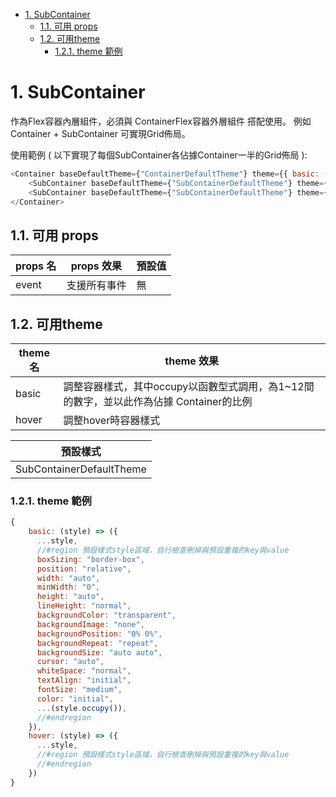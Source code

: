 - [1. SubContainer](#1-subcontainer)
  - [1.1. 可用 props](#11-可用-props)
  - [1.2. 可用theme](#12-可用theme)
    - [1.2.1. theme 範例](#121-theme-範例)

# 1. SubContainer

作為Flex容器內層組件，必須與 ContainerFlex容器外層組件 搭配使用。
例如 Container + SubContainer 可實現Grid佈局。

使用範例 ( 以下實現了每個SubContainer各佔據Container一半的Grid佈局 ): 

```js
<Container baseDefaultTheme={"ContainerDefaultTheme"} theme={{ basic: (style)=>({ ...style }) }}>
    <SubContainer baseDefaultTheme={"SubContainerDefaultTheme"} theme={{ basic: (style) => ({ ...style, ...style.occupy(6)}) }}>1</SubContainer>
    <SubContainer baseDefaultTheme={"SubContainerDefaultTheme"} theme={{ basic: (style) => ({ ...style, ...style.occupy(6)}) }}>1</SubContainer>
</Container>    
```

## 1.1. 可用 props

| props 名 | props 效果   | 預設值 |
| -------- | ------------ | ------ |
| event    | 支援所有事件 | 無     |

## 1.2. 可用theme

| theme 名 | theme 效果                                                                             |
| -------- | -------------------------------------------------------------------------------------- |
| basic    | 調整容器樣式，其中occupy以函數型式調用，為1~12間的數字，並以此作為佔據 Container的比例 |
| hover    | 調整hover時容器樣式                                                                    |

| 預設樣式                 |
| ------------------------ |
| SubContainerDefaultTheme |

### 1.2.1. theme 範例
```js
{
    basic: (style) => ({
      ...style,
      //#region 預設樣式style區域，自行檢查刪掉與預設重複的key與value
      boxSizing: "border-box",
      position: "relative",
      width: "auto",
      minWidth: "0",
      height: "auto",
      lineHeight: "normal",
      backgroundColor: "transparent",
      backgroundImage: "none",
      backgroundPosition: "0% 0%",
      backgroundRepeat: "repeat",
      backgroundSize: "auto auto",
      cursor: "auto",
      whiteSpace: "normal",
      textAlign: "initial",
      fontSize: "medium",
      color: "initial",
      ...(style.occupy()),
      //#endregion
    }),
    hover: (style) => ({
      ...style,
      //#region 預設樣式style區域，自行檢查刪掉與預設重複的key與value
      //#endregion
    })
}
```